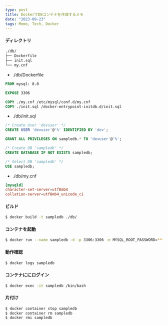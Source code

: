 ```yaml
---
type: post
title: DockerでDBコンテナを作成するメモ
date: "2023-09-23"
tags: Memo, Tech, Docker
---
```


#### ディレクトリ

```bash
./db/
├── Dockerfile
├── init.sql
└── my.cnf
```


- ./db/Dockerfile
```Dockerfile
FROM mysql: 8.0

EXPOSE 3306

COPY ./my.cnf /etc/mysql/conf.d/my.cnf
COPY ./init.sql /docker-entrypoint-initdb.d/init.sql
```

- ./db/init.sql
```sql
/* Create User 'devuser' */
CREATE USER 'devuser'@'%' IDENTIFIED BY 'dev';

GRANT ALL PRIVILEGES ON sampledb.* TO 'devuser'@'%';

/* Create DB 'sampledb' */
CREATE DATABASE IF NOT EXISTS sampledb;

/* Select DB 'sampledb' */
USE sampledb;
```

- ./db/my.cnf
```cnf
[mysqld]
character-set-server=utf8mb4
collation-server=utf8mb4_unicode_ci
```

#### ビルド

```bash
$ docker build -t sampledb ./db/
```

#### コンテナを起動

```bash
$ docker run --name sampledb -d -p 3306:3306 -e MYSQL_ROOT_PASSWORD=**** sampledb
```

#### 動作確認

```bash
$ docker logs sampledb
```

#### コンテナににログイン

```bash
$ docker exec -it sampledb /bin/bash
```

#### 片付け

```bash
$ docker container stop sampledb
$ docker container rm sampledb
$ docker rmi sampledb
```

